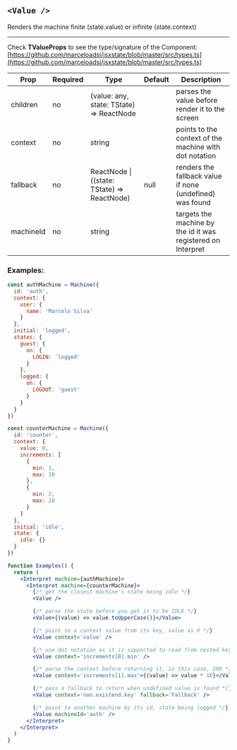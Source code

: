 ## `<Value />`

Renders the machine finite (state.value) or infinite (state.context)

---

Check **TValueProps** to see the type/signature of the Component:
[https://github.com/marceloadsj/jsxstate/blob/master/src/types.ts](https://github.com/marceloadsj/jsxstate/blob/master/src/types.ts)

| Prop      | Required | Type                                        | Default | Description                                                  |
| --------- | -------- | ------------------------------------------- | ------- | ------------------------------------------------------------ |
| children  | no       | (value: any, state: TState) => ReactNode    |         | parses the value before render it to the screen              |
| context   | no       | string                                      |         | points to the context of the machine with dot notation       |
| fallback  | no       | ReactNode \| ((state: TState) => ReactNode) | null    | renders the fallback value if none (undefined) was found     |
| machineId | no       | string                                      |         | targets the machine by the id it was registered on Interpret |

### Examples:

```jsx
const authMachine = Machine({
  id: 'auth',
  context: {
    user: {
      name: 'Marcelo Silva'
    }
  },
  initial: 'logged',
  states: {
    guest: {
      on: {
        LOGIN: 'logged'
      }
    },
    logged: {
      on: {
        LOGOUT: 'guest'
      }
    }
  }
})

const counterMachine = Machine({
  id: 'counter',
  context: {
    value: 0,
    increments: [
      {
        min: 1,
        max: 10
      },
      {
        min: 2,
        max: 20
      }
    ]
  },
  initial: 'idle',
  state: {
    idle: {}
  }
})

function Examples() {
  return (
    <Interpret machine={authMachine}>
      <Interpret machine={counterMachine}>
        {/* get the closest machine's state being idle */}
        <Value />

        {/* parse the state before you get it to be IDLE */}
        <Value>{(value) => value.toUpperCase()}</Value>

        {/* point to a context value from its key, value as 0 */}
        <Value context='value' />

        {/* use dot notation as it is supported to read from nested keys, value 1 */}
        <Value context='increments[0].min' />

        {/* parse the context before returning it, in this case, 200 */}
        <Value context='increments[1].max'>{(value) => value * 10}</Value>

        {/* pass a fallback to return when undefined value is found */}
        <Value context='non.existend.key' fallback='Fallback' />

        {/* point to another machine by its id, state being logged */}
        <Value machineId='auth' />
      </Interpret>
    </Interpret>
  )
}
```

